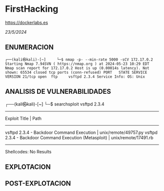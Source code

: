 # FirstHacking
https://dockerlabs.es

*23/5/2024*


## ENUMERACION

`┌──(kali㉿kali)-[~]    
└─$ nmap -p- --min-rate 5000 -sCV 172.17.0.2 
Starting Nmap 7.94SVN ( https://nmap.org ) at 2024-05-23 10:29 EDT
Nmap scan report for 172.17.0.2
Host is up (0.00014s latency).
Not shown: 65534 closed tcp ports (conn-refused)
PORT   STATE SERVICE VERSION
21/tcp open  ftp     vsftpd 2.3.4
Service Info: OS: Unix`


## ANALISIS DE VULNERABILIDADES
┌──(kali㉿kali)-[~]
└─$ searchsploit vsftpd 2.3.4
---------------------------------------------------------------------------------------------------------------------------------------------------------------------------------------------------------- ---------------------------------
 Exploit Title                                                                                                                                                                                            |  Path
---------------------------------------------------------------------------------------------------------------------------------------------------------------------------------------------------------- ---------------------------------
vsftpd 2.3.4 - Backdoor Command Execution                                                                                                                                                                 | unix/remote/49757.py
vsftpd 2.3.4 - Backdoor Command Execution (Metasploit)                                                                                                                                                    | unix/remote/17491.rb
---------------------------------------------------------------------------------------------------------------------------------------------------------------------------------------------------------- ---------------------------------
Shellcodes: No Results


## EXPLOTACION

## POST-EXPLOTACION
